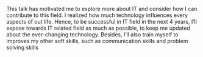 
This talk has motivated me to explore more about IT and consider how I can
contribute to this field. I realized how much technology influences every aspects of out life.
Hence, to be successful in IT field in the next 4 years, I’ll expose towards IT related field as
much as possible, to keep me updated about the ever-changing technology. Besides, I’ll also
train myself to improves my other soft skills, such as communication skills and problem
solving skills
